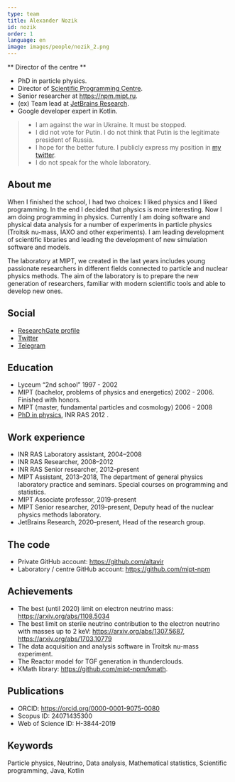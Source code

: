 ```yaml
---
type: team
title: Alexander Nozik
id: nozik
order: 1
language: en
image: images/people/nozik_2.png
---
```


** Director of the centre **

* PhD in particle physics.
* Director of [Scientific Programming Centre](/).
* Senior researcher at https://npm.mipt.ru.
* (ex) Team lead at [JetBrains Research](https://research.jetbrains.org/groups/npm/).
* Google developer expert in Kotlin.

<blockquote>
<ul>
  <li> I am against the war in Ukraine. It must be stopped. </li> 
  <li> I did not vote for Putin. I do not think that Putin is the legitimate president of Russia. </li>
  <li> I hope for the better future. I publicly express my position in <a href="https://twitter.com/noraltavir">my twitter</a>.</li>
  <li> I do not speak for the whole laboratory. </li>
</ul>
</blockquote>  

## About me

When I finished the school, I had two choices: I liked physics and I liked programming. In the end I decided that physics is more interesting. Now I am doing programming in physics. Currently I am doing software and physical data analysis for a number of experiments in particle physics (Troitsk nu-mass, IAXO and other experiments). I am leading development of scientific libraries and leading the development of new simulation software and models.

The laboratory at MIPT, we created in the last years includes young passionate researchers in different fields connected to particle and nuclear physics methods. The aim of the laboratory is to prepare the new generation of researchers, familiar with modern scientific tools and able to develop new ones.

## Social

* [ResearchGate profile](https://www.researchgate.net/profile/Alexander_Nozik)
* [Twitter](https://twitter.com/noraltavir)
* [Telegram](https://t.me/noraltavir)

## Education

* Lyceum “2nd school” 1997 - 2002
* MIPT (bachelor, problems of physics and energetics) 2002 - 2006. Finished with honors.
* MIPT (master, fundamental particles and cosmology) 2006 - 2008
* [PhD in physics](https://www.researchgate.net/publication/260058278_Rezultaty_obrabotki_dannyh_eksperimenta_Troick_nu-mass_po_pramomu_izmereniu_massy_elektronnogo_nejtrino), INR RAS 2012 .

## Work experience

* INR RAS Laboratory assistant, 2004–2008
* INR RAS Researcher, 2008–2012
* INR RAS Senior researcher, 2012–present
* MIPT Assistant, 2013–2018, The department of general physics laboratory practice and seminars. Special courses on programming and statistics.
* MIPT Associate professor, 2019–present
* MIPT Senior researcher, 2019–present, Deputy head of the nuclear physics methods laboratory.
* JetBrains Research, 2020–present, Head of the research group.

## The code

* Private GitHub account: https://github.com/altavir
* Laboratory / centre GitHub account: https://github.com/mipt-npm

## Achievements

* The best (until 2020) limit on electron neutrino mass: https://arxiv.org/abs/1108.5034
* The best limit on sterile neutrino contribution to the electron neutrino with masses up to 2 keV: https://arxiv.org/abs/1307.5687, https://arxiv.org/abs/1703.10779
* The data acquisition and analysis software in Troitsk nu-mass experiment.
* The Reactor model for TGF generation in thunderclouds.
* KMath library: https://github.com/mipt-npm/kmath.

## Publications
* ORCID: https://orcid.org/0000-0001-9075-0080
* Scopus ID: 24071435300
* Web of Science ID: H-3844-2019

## Keywords

Particle physics, Neutrino, Data analysis, Mathematical statistics, Scientific programming, Java, Kotlin